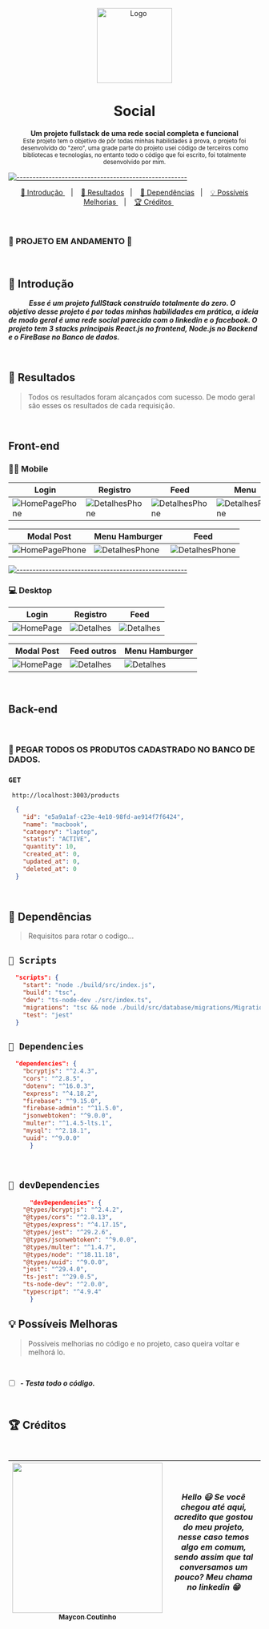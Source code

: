 <p align="center">
  <img src="https://user-images.githubusercontent.com/60453269/216188774-9349330a-7e20-4039-ad76-ece09f24096d.png" alt="Logo" width="150" height="150" />
</p>

<h1 align="center"> Social </h1>

<p align="center">
  <b> Um projeto fullstack de uma rede social completa e funcional </b></br>
  <sub> Este projeto tem o objetivo de pôr todas minhas habilidades à prova, o projeto foi desenvolvido do "zero", uma grade parte do projeto usei código de terceiros como bibliotecas e tecnologias, no entanto todo o código que foi escrito, foi totalmente desenvolvido por mim.
  <sub>
</p>

[![-----------------------------------------------------](https://raw.githubusercontent.com/andreasbm/readme/master/assets/lines/colored.png)](#table-of-contents)

<p align="center">
  <a href="#Introdução"> 🧩 Introdução </a>&nbsp;&nbsp;&nbsp;|&nbsp;&nbsp;&nbsp;
  <a href="#Resultados"> 🚀 Resultados</a>&nbsp;&nbsp;&nbsp;|&nbsp;&nbsp;&nbsp;
  <a href="#Dependências"> 🧪 Dependências</a>&nbsp;&nbsp;&nbsp;|&nbsp;&nbsp;&nbsp;
  <a href="#Ideias">💡 Possíveis Melhorias </a>&nbsp;&nbsp;&nbsp;|&nbsp;&nbsp;&nbsp;
  <a href="#Creditos"> 🏆 Créditos </a>&nbsp;&nbsp;&nbsp;&nbsp;&nbsp;&nbsp;
</p>
<br /> 

### 🚧 PROJETO EM ANDAMENTO 🚧

<br /> 


<a id="Introdução"></a>
## 🧩 Introdução 

  ***⠀⠀⠀⠀Esse é um projeto fullStack construído totalmente do zero. O objetivo desse projeto é por todas minhas habilidades em prática,
  a ideia de modo geral é uma rede social parecida com o linkedin e o facebook. O projeto tem 3 stacks principais React.js no frontend, 
  Node.js no Backend e o FireBase no Banco de dados.***

<br/>

<a id="Resultados"></a>
## 🚀 Resultados 
  > Todos os resultados foram alcançados com sucesso. De modo geral são esses os resultados de cada requisição. 

<br/> 

## Front-end

</summary>

### 🤳🏻 Mobile

Login | Registro | Feed | Menu |
|---|---|---|---|
![HomePagePhone](https://user-images.githubusercontent.com/60453269/216195912-079d82a0-0ab7-49f3-aa71-414a60b2f767.png) | ![DetalhesPhone](https://user-images.githubusercontent.com/60453269/216195909-5373005a-2e93-488f-959d-619260fc76a4.png)| ![DetalhesPhone](https://user-images.githubusercontent.com/60453269/216195906-bb69cd37-12bb-4deb-aa7f-bbe9c3873bef.png)| ![DetalhesPhone](https://user-images.githubusercontent.com/60453269/216195904-c6210dc9-2323-474b-8d70-8cda655f1ccc.png)
  
Modal Post | Menu Hamburger | Feed |
|---|---|---|
![HomePagePhone](https://user-images.githubusercontent.com/60453269/216195896-b2fb1ee6-c3c8-400c-9e2c-5657b6637a63.png) | ![DetalhesPhone](https://user-images.githubusercontent.com/60453269/216195901-5418c8fd-13c2-44ad-9b4c-cc99a3dd59f7.png)| ![DetalhesPhone](https://user-images.githubusercontent.com/60453269/216195917-1a3b9456-672b-4077-8ed1-df528ce84205.png)
  
[![-----------------------------------------------------](https://raw.githubusercontent.com/andreasbm/readme/master/assets/lines/colored.png)](#table-of-contents)


### 💻 Desktop 
  
 Login | Registro | Feed |
|---|---|---|
![HomePage](https://user-images.githubusercontent.com/60453269/216196816-732e76cb-ad41-499f-80fd-2cfa04f52ad5.png) | ![Detalhes](https://user-images.githubusercontent.com/60453269/216196824-69b5b6d2-cce1-4b08-9b03-ff5b5fcb8a12.png) | ![Detalhes](https://user-images.githubusercontent.com/60453269/216196822-5008a618-bf21-4bb3-8c0e-579131d771fa.png)
    
 Modal Post | Feed outros | Menu Hamburger |
|---|---|---|
![HomePage](https://user-images.githubusercontent.com/60453269/216198241-b8096789-5ac3-44c9-80f0-1b476f27b7ed.png) | ![Detalhes](https://user-images.githubusercontent.com/60453269/216196820-933c5b3a-63b5-4373-abae-1e424969931f.png) | ![Detalhes](https://user-images.githubusercontent.com/60453269/216196818-2db64773-92e4-458d-80fc-70712bc1d7bd.png)
  

<br/>

## Back-end

<br/>

  
### 🎯 PEGAR TODOS OS PRODUTOS CADASTRADO NO BANCO DE DADOS.
  
### ```GET``` 
```URL
 http://localhost:3003/products
```
  
```JSON
  {
    "id": "e5a9a1af-c23e-4e10-98fd-ae914f7f6424",
    "name": "macbook",
    "category": "laptop",
    "status": "ACTIVE",
    "quantity": 10,
    "created_at": 0,
    "updated_at": 0,
    "deleted_at": 0
  }
```
  
<br /> 
  

<a id="Dependências"></a>
## 🧪 Dependências
> Requisitos para rotar o codigo...


## `📖 Scripts` 

```JSON
  "scripts": {
    "start": "node ./build/src/index.js",
    "build": "tsc",
    "dev": "ts-node-dev ./src/index.ts",
    "migrations": "tsc && node ./build/src/database/migrations/Migrations.js",
    "test": "jest"
  }

```
  

## `📖 Dependencies` 

```JSON
  "dependencies": {
    "bcryptjs": "^2.4.3",
    "cors": "^2.8.5",
    "dotenv": "^16.0.3",
    "express": "^4.18.2",
    "firebase": "^9.15.0",
    "firebase-admin": "^11.5.0",
    "jsonwebtoken": "^9.0.0",
    "multer": "^1.4.5-lts.1",
    "mysql": "^2.18.1",
    "uuid": "^9.0.0"
      }

```

<br /> 

## `📖 devDependencies` 


```JSON
      "devDependencies": {
    "@types/bcryptjs": "^2.4.2",
    "@types/cors": "^2.8.13",
    "@types/express": "^4.17.15",
    "@types/jest": "^29.2.6",
    "@types/jsonwebtoken": "^9.0.0",
    "@types/multer": "^1.4.7",
    "@types/node": "^18.11.18",
    "@types/uuid": "^9.0.0",
    "jest": "^29.4.0",
    "ts-jest": "^29.0.5",
    "ts-node-dev": "^2.0.0",
    "typescript": "^4.9.4"
      }

```


<a id="Ideias"></a>
## 💡 Possíveis Melhoras
> Possíveis melhorias no código e no projeto, caso queira voltar e melhorá lo.

<br /> 

- [ ] ***- Testa todo o código.*** 


<br /> 

<a id="Creditos"></a>
## 🏆 Créditos

<br /> 

<div > 

| [<img src="https://user-images.githubusercontent.com/60453269/217899761-dc2d4e4b-3336-419d-9076-79304290aa0a.png" width=300><br><sub> Maycon Coutinho </sub>](https://www.linkedin.com/in/maycon-coutinho/) | ***Hello 😃 Se você chegou até aqui, acredito que gostou do meu projeto, nesse caso temos algo em comum, sendo assim que tal conversamos um pouco? Meu chama no linkedin 😁*** | 
|---|---|




</div> 

  
